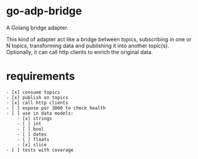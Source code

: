 # go-adp-bridge
A Golang bridge adapter.

This kind of adapter act like a bridge between topics, subscribing in one or N topics, transforming data and publishing it into another topic(s). Optionally, it can call http clients to enrich the original data.

# requirements
    - [x] consume topics
    - [x] publish on topics
    - [x] call http clients
    - [ ] expose por 3000 to check health
    - [ ] use in data models:
        - [x] strings
        - [ ] int
        - [ ] bool
        - [ ] dates
        - [ ] floats
        - [x] slice
    - [ ] tests with coverage
